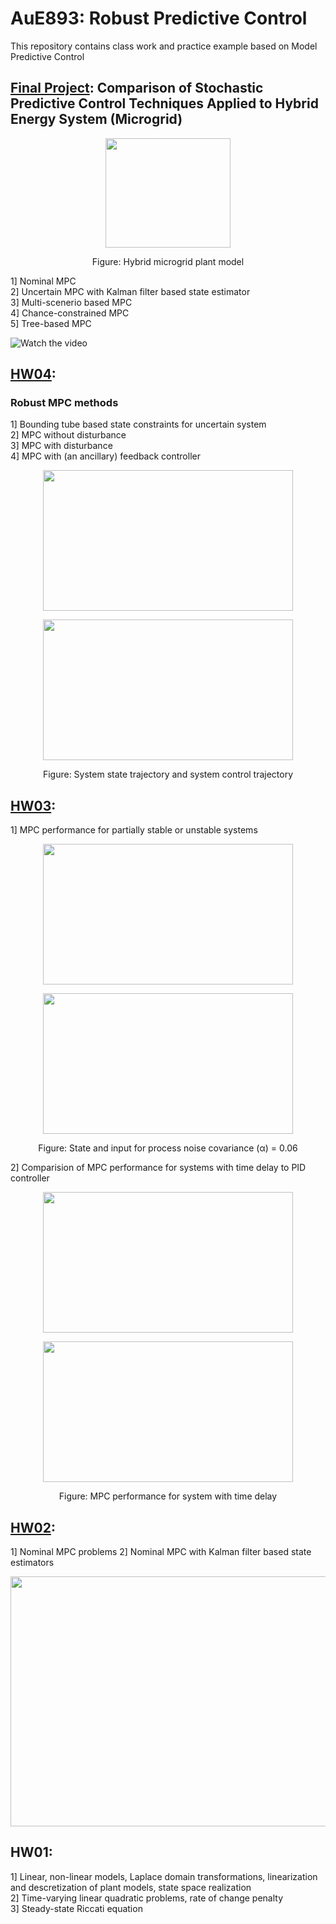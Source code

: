 # AuE893: Robust Predictive Control
This repository contains class work and practice example based on Model Predictive Control 

## [Final Project](https://github.com/vipulkumbhar/AuE893_Robust_Predictive_Control/tree/main/Final_project): Comparison of Stochastic Predictive Control Techniques Applied to Hybrid Energy System (Microgrid)
<p align="center">
  <img width="200" height="175"
       src="https://github.com/vipulkumbhar/AuE893_Robust_Predictive_Control/blob/main/Final_project/Plantmodel.png">
</p>
<p align="center">
  Figure: Hybrid microgrid plant model
</p>

1] Nominal MPC  
2] Uncertain MPC with Kalman filter based state estimator  
3] Multi-scenerio based MPC  
4] Chance-constrained MPC  
5] Tree-based MPC  

![Watch the video](https://github.com/vipulkumbhar/AuE893_Robust_Predictive_Control/blob/main/Final_project/tbmpcVideoFile.gif)

## [HW04](https://github.com/vipulkumbhar/AuE893_Robust_Predictive_Control/tree/main/Homework_4):
### Robust MPC methods
1] Bounding tube based state constraints for uncertain system  
2] MPC without disturbance  
3] MPC with disturbance  
4] MPC with (an ancillary) feedback controller  
<p align="center">
  <img width="400" height="225" src="https://github.com/vipulkumbhar/AuE893_Robust_Predictive_Control/blob/main/Homework_4/Result_plots/4b3_state_withfeedback.png">
</p>
<p align="center">
  <img width="400" height="225" src="https://github.com/vipulkumbhar/AuE893_Robust_Predictive_Control/blob/main/Homework_4/Result_plots/4b3_input_withfeedback.png">
</p>

<p align="center">
  Figure: System state trajectory and system control trajectory
</p>

## [HW03](https://github.com/vipulkumbhar/AuE893_Robust_Predictive_Control/tree/main/Homework_3):
1] MPC performance for partially stable or unstable systems
<p align="center"> <img width="400" height="225" src="https://github.com/vipulkumbhar/AuE893_Robust_Predictive_Control/blob/main/Homework_3/Result_plots/3a06s.png" </p> 
<p align="center"> <img width="400" height="225" src="https://github.com/vipulkumbhar/AuE893_Robust_Predictive_Control/blob/main/Homework_3/Result_plots/3a06i.png"> </p>

<p align="center">
  Figure: State and input for process noise covariance (α)  = 0.06
</p>

2] Comparision of MPC performance for systems with time delay to PID controller
<p align="center"> <img width="400" height="225" src="https://github.com/vipulkumbhar/AuE893_Robust_Predictive_Control/blob/main/Homework_3/Result_plots/3boutput.png" </p> 
<p align="center"> <img width="400" height="225" src="https://github.com/vipulkumbhar/AuE893_Robust_Predictive_Control/blob/main/Homework_3/Result_plots/3binput.png"> </p>

<p align="center">
  Figure: MPC performance for system with time delay
</p>

## [HW02](https://github.com/vipulkumbhar/AuE893_Robust_Predictive_Control/tree/main/Homework_2): 
1] Nominal MPC problems
2] Nominal MPC with Kalman filter based state estimators

<p align="center">
  <img width="600" height="400"
  src="https://github.com/vipulkumbhar/AuE893_Robust_Predictive_Control/blob/main/Homework_2/Result_plots/2d.png">
</p>

## HW01: 
1] Linear, non-linear models, Laplace domain transformations, linearization and descretization of plant models, state space realization   
2] Time-varying linear quadratic problems, rate of change penalty   
3] Steady-state Riccati equation   
